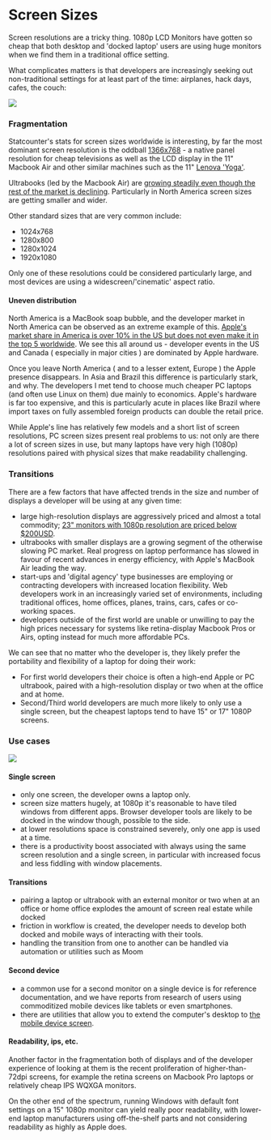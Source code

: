# Screen Sizes

Screen resolutions are a tricky thing. 1080p LCD Monitors have gotten so cheap that both desktop and 'docked laptop' users are using huge monitors when we find them in a traditional office setting.

What complicates matters is that developers are increasingly seeking out non-traditional settings for at least part of the time: airplanes, hack days, cafes, the couch:

![](http://distilleryimage7.ak.instagram.com/962cc55c0fcc11e3852322000a9e288c_7.jpg)

### Fragmentation

Statcounter's stats for screen sizes worldwide is interesting, by far the most dominant screen resolution is the oddball [1366x768](http://gs.statcounter.com/#resolution-ww-monthly-201207-201307) - a native panel resolution for cheap televisions as well as the LCD display in the 11" Macbook Air and other similar machines such as the 11" [Lenova 'Yoga'](http://shop.lenovo.com/ca/en/landingpage/yoga/yoga-models.html#yoga-content).

Ultrabooks (led by the Macbook Air) are [growing steadily even though the rest of the market is declining](http://www.theverge.com/2012/6/29/3125801/ultrabook-sales-boost-notebook-market). Particularly in North America screen sizes are getting smaller and wider.

Other standard sizes that are very common include:
- 1024x768
- 1280x800
- 1280x1024
- 1920x1080

Only one of these resolutions could be considered particularly large, and most devices are using a widescreen/'cinematic' aspect ratio.

#### Uneven distribution

North America is a MacBook soap bubble, and the developer market in North America can be observed as an extreme example of this. [Apple's market share in America is over 10% in the US but does not even make it in the top 5 worldwide](http://techcrunch.com/2011/07/14/apple-continues-slow-but-steady-growth-in-us-laptop-market-share/). We see this all around us - developer events in the US and Canada ( especially in major cities ) are dominated by Apple hardware. 

Once you leave North America ( and to a lesser extent, Europe ) the Apple presence disappears. In Asia and Brazil this difference is particularly stark, and why. The developers I met tend to choose much cheaper PC laptops (and often use Linux on them) due mainly to economics. Apple's hardware is far too expensive, and this is particularly acute in places like Brazil where import taxes on fully assembled foreign products can double the retail price.

While Apple's line has relatively few models and a short list of screen resolutions, PC screen sizes present real problems to us: not only are there a lot of screen sizes in use, but many laptops have very high (1080p) resolutions paired with physical sizes that make readability challenging.

### Transitions

There are a few factors that have affected trends in the size and number of displays a developer will be using at any given time:

- large high-resolution displays are aggressively priced and almost a total commodity; [23" monitors with 1080p resolution are priced below $200USD](http://goo.gl/kBVHDH).
- ultrabooks with smaller displays are a growing segment of the otherwise slowing PC market. Real progress on laptop performance has slowed in favour of recent advances in energy efficiency, with Apple's MacBook Air leading the way. 
- start-ups and 'digital agency' type businesses are employing or contracting developers with increased location flexibility. Web developers work in an increasingly varied set of environments, including traditional offices, home offices, planes, trains, cars, cafes or co-working spaces.
- developers outside of the first world are unable or unwilling to pay the high prices necessary for systems like retina-display Macbook Pros or Airs, opting instead for much more affordable PCs.

We can see that no matter who the developer is, they likely prefer the portability and flexibility of a laptop for doing their work:

 - For first world developers their choice is often a high-end Apple or PC ultrabook, paired with a high-resolution display or two when at the office and at home.
 - Second/Third world developers are much more likely to only use a single screen, but the cheapest laptops tend to have 15" or 17" 1080P screens.

### Use cases

![](http://yakovfain.files.wordpress.com/2013/04/my_setup_3.png)

#### Single screen

- only one screen, the developer owns a laptop only.
- screen size matters hugely, at 1080p it's reasonable to have tiled windows from different apps. Browser developer tools are likely to be docked in the window though, possible to the side. 
- at lower resolutions space is constrained severely, only one app is used at a time.
- there is a productivity boost associated with always using the same screen resolution and a single screen, in particular with increased focus and less fiddling with window placements.

#### Transitions

 - pairing a laptop or ultrabook with an external monitor or two when at an office or home office explodes the amount of screen real estate while docked
 - friction in workflow is created, the developer needs to develop both docked and mobile ways of interacting with their tools. 
 - handling the transition from one to another can be handled via automation or utilities such as Moom

#### Second device

- a common use for a second monitor on a single device is for reference documentation, and we have reports from research of users using commoditized mobile devices like tablets or even smartphones.
- there are utilities that allow you to extend the computer's desktop to [the mobile device screen](http://mashable.com/2012/11/01/tablet-second-monitor/).

#### Readability, ips, etc.

Another factor in the fragmentation both of displays and of the developer experience of looking at them is the recent proliferation of higher-than-72dpi screens, for example the retina screens on Macbook Pro laptops or relatively cheap IPS WQXGA monitors. 

On the other end of the spectrum, running Windows with default font settings on a 15" 1080p monitor can yield really poor readability, with lower-end laptop manufacturers using off-the-shelf parts and not considering readability as highly as Apple does.
